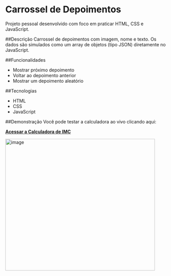 # Carrossel de Depoimentos

Projeto pessoal desenvolvido com foco em praticar HTML, CSS e JavaScript.

##Descrição
Carrossel de depoimentos com imagem, nome e texto.
Os dados são simulados como um array de objetos (tipo JSON) diretamente no JavaScript.

##Funcionalidades
- Mostrar próximo depoimento
- Voltar ao depoimento anterior
- Mostrar um depoimento aleatório

##Tecnologias
- HTML
- CSS
- JavaScript

##Demonstração
Você pode testar a calculadora ao vivo clicando aqui:

**[Acessar a Calculadora de IMC](https://leandrosani.github.io/carrossel-depoimento-js/index.html)**

<img width="467" height="410" alt="image" src="https://github.com/user-attachments/assets/ac967fb7-6a90-49d9-97fb-a8b7a1f1a839" />

